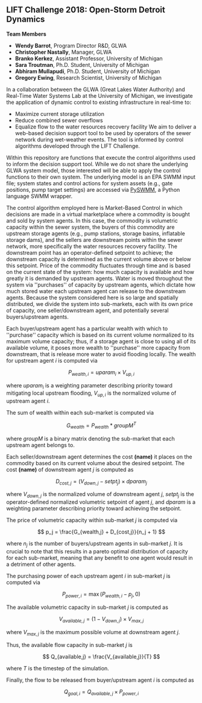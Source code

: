 ## LIFT Challenge 2018: Open-Storm Detroit Dynamics

**Team Members**
* **Wendy Barrot**, Program Director R&D, GLWA
* **Christopher Nastally**, Manager, GLWA
* **Branko Kerkez**, Assistant Professor, University of Michigan
* **Sara Troutman**, Ph.D. Student, University of Michigan
* **Abhiram Mullapudi**, Ph.D. Student, University of Michigan
* **Gregory Ewing**, Research Scientist, University of Michigan

In a collaboration between the GLWA (Great Lakes Water Authority) and Real-Time
Water Systems Lab at the University of Michigan, we investigate the application
of dynamic control to existing infrastructure in real-time to:
* Maximize current storage utilization
* Reduce combined sewer overflows
* Equalize flow to the water resources recovery facility
We aim to deliver a web-based decision support tool to be used by operators of
the sewer network during wet-weather events. The tool is informed by control
algorithms developed through the LIFT Challenge.

Within this repository are functions that execute the control algorithms used
to inform the decision support tool. While we do not share the underlying
GLWA system model, those interested will be able to apply the control functions
to their own system. The underlying model is an EPA SWMM input file; system
states and control actions for system assets (e.g., gate positions, pump target
settings) are accessed via [PySWMM](https://github.com/OpenWaterAnalytics/pyswmm),
a Python language SWMM wrapper.

The control algorithm employed here is Market-Based Control in which decisions
are made in a virtual marketplace where a commodity is bought and sold by
system agents. In this case, the commodity is volumetric capacity within the
sewer system, the buyers of this commodity are upstream storage agents
(e.g., pump stations, storage basins, inflatable storage dams), and the sellers
are downstream points within the sewer network, more specifically the water
resources recovery facility. The downstream point has an operator-defined
setpoint to achieve; the downstream capacity is determined as the current volume
above or below this setpoint. Price of the commodity fluctuates through time and
is based on the current state of the system: how much capacity is available and
how greatly it is demanded by upstream agents. Water is moved throughout the
system via ''purchases'' of capacity by upstream agents, which dictate how much
stored water each upstream agent can release to the downstream agents. Because
the system considered here is so large and spatially distributed, we divide the
system into sub-markets, each with its own price of capacity, one
seller/downstream agent, and potentially several buyers/upstream agents.

Each buyer/upstream agent has a particular wealth with which to ''purchase''
capacity which is based on its current volume normalized to its maximum volume
capacity; thus, if a storage agent is close to using all of its available
volume, it poses more wealth to ''purchase'' more capacity from downstream,
that is release more water to avoid flooding locally. The wealth for upstream
agent $i$ is computed via

$$
P_{wealth,i} = uparam_i \times V_{up,i}
$$

where $uparam_i$ is a weighting parameter describing priority toward mitigating
local upstream flooding, $V_{up,i}$ is the normalized volume of upstream agent
$i$.

The sum of wealth within each sub-market is computed via

$$
G_{wealth} = P_{wealth} * groupM^T
$$

where $groupM$ is a binary matrix denoting the sub-market that each upstream
agent belongs to.

Each seller/downstream agent determines the cost **(name)** it places on
the commodity based on its current volume about the desired setpoint. The cost
**(name)** of downstream agent $j$ is computed as

$$
D_{cost,j} = \left( V_{down,j} - setpt_{j} \right) \times dparam_j
$$

where $V_{down,j}$ is the normalized volume of downstream agent $j$, $setpt_{j}$
is the operator-defined normalized volumetric setpoint of agent $j$, and $dparam$
is a weighting parameter describing priority toward achieving the setpoint.

The price of volumetric capacity within sub-market $j$ is computed via

$$
p_j = \frac{G_{wealth,j} + D_{cost,j}}{n_j + 1}
$$

where $n_j$ is the number of buyers/upstream agents in sub-market $j$. It is
crucial to note that this results in a pareto optimal distribution of capacity
for each sub-market, meaning that any benefit to one agent would result in a
detriment of other agents.

The purchasing power of each upstream agent $i$ in sub-market $j$ is computed
via

$$
P_{power,i} = \max\left( P_{wealth,i} - p_j, 0 \right)
$$

The available volumetric capacity in sub-market $j$ is computed as

$$
V_{available,j} = (1-V_{down,j}) \times V_{max,j}
$$

where $V_{max,j}$ is the maximum possible volume at downstream agent $j$.

Thus, the available flow capacity in sub-market $j$ is

$$
Q_{available,j} = \frac{V_{available,j}}{T}
$$

where $T$ is the timestep of the simulation.

Finally, the flow to be released from buyer/upstream agent $i$ is computed as

$$
Q_{goal,i} = Q_{available,j} \times P_{power,i}
$$

